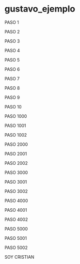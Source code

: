 # gustavo_ejemplo

PASO 1

PASO 2

PASO 3

PASO 4

PASO 5

PASO 6

PASO 7

PASO 8

PASO 9

PASO 10

PASO 1000

PASO 1001

PASO 1002

PASO 2000

PASO 2001 

PASO 2002

PASO 3000

PASO 3001

PASO 3002

PASO 4000

PASO 4001

PASO 4002

PASO 5000

PASO 5001

PASO 5002

SOY CRISTIAN